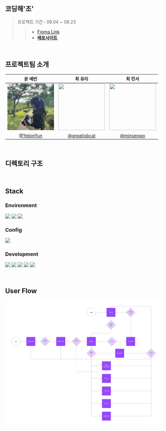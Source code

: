 ## 코딩해'조' 

> 프로젝트 기간 : 08.04 ~ 08.23
>> - [Figma Link](https://www.figma.com/file/n40SeKU2OlbZN8wwQZ1Zv7/%5B%EC%BD%94%EB%94%A9%ED%95%B4%EC%A1%B0%5D-pre-project?type=design&node-id=0%3A1&mode=design&t=uq01cPwr96HDyFwP-1)
>> - **[배포사이트]()**

<br>

## 프로젝트팀 소개

|<center>윤 예빈</center>|<center>최 유리</center>|<center>최 민서</center>|
|---|---|---|
|<img width="150px" height="150px" src ="public/images/ye-bin.jpg" />|<img width="150px" height="150px" src ="public/images/you-ri.jpg" />|<img width="150px" height="150px" src ="public/images/min-seo.jpg" />|
|<center>[@YebinYun](https://github.com/YebinYun)</center>|<center>[@greatjobcat](https://github.com/greatjobcat)</center>|<center>[@minseowo](https://github.com/minseowo)</center>|

<br>

## 디렉토리 구조


<br>

## **Stack**
### **Environment**
<img src="https://img.shields.io/badge/visual studio code-007ACC?style=flat&logo=visualstudiocode&logoColor=white"/> <img src="https://img.shields.io/badge/git-F05032?style=flat&logo=git&logoColor=white"/> <img src="https://img.shields.io/badge/git hub-181717?style=flat&logo=github&logoColor=white"/>

### **Config**
<img src="https://img.shields.io/badge/npm-CB3837?style=flat&logo=npm&logoColor=white"/>
 
### **Development**
<img src="https://img.shields.io/badge/JavaScript-F7DF1E?style=flat&logo=JavaScript&logoColor=white"/> <img src="https://img.shields.io/badge/React-61DAFB?style=flat&logo=React&logoColor=white"/> <img src="https://img.shields.io/badge/Tailwind CSS-06B6D4?style=flat&logo=Tailwind CSS&logoColor=white"/> <img src="https://img.shields.io/badge/Redux-764ABC?style=flat&logo=redux&logoColor=white"/> <img src="https://img.shields.io/badge/react router-CA4245?style=flat&logo=reactrouter&logoColor=white"/>

<br>

## User Flow
<img src="public/images/[코딩해조] User Flow.png">